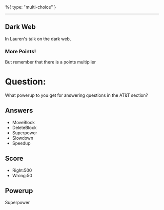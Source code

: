 %{
 type: "multi-choice"
}

---
## Dark Web

In Lauren's talk on the dark web,

### More Points!
But remember that there is a points multiplier


# Question:
What powerup to you get for answering questions in the AT&T section?

## Answers
- MoveBlock
- DeleteBlock
- Superpower
- Slowdown
- Speedup

## Score
- Right:500
- Wrong:50

## Powerup
Superpower
